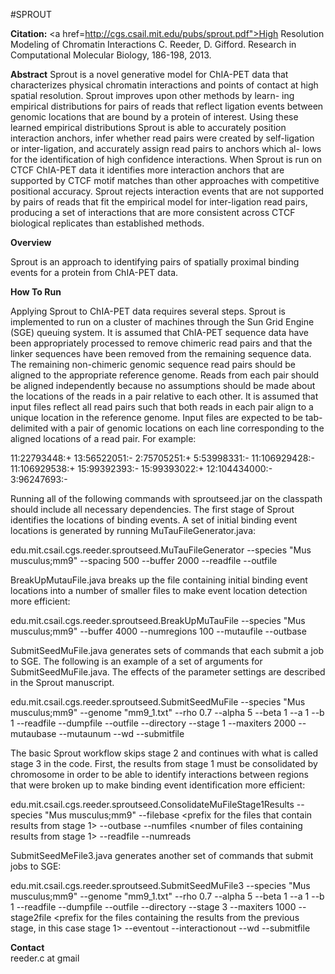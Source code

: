 #SPROUT

<b>Citation:</b>  <a href=http://cgs.csail.mit.edu/pubs/sprout.pdf">High Resolution Modeling of Chromatin Interactions</a> C. Reeder, D. Gifford. Research in Computational Molecular Biology, 186-198, 2013. 

<b>Abstract</b>
Sprout
is a novel generative model for ChIA-PET data that
characterizes physical chromatin interactions and points of contact at
high spatial resolution.
Sprout
improves upon other methods by learn-
ing empirical distributions for pairs of reads that reflect ligation events
between genomic locations that are bound by a protein of interest. Using
these learned empirical distributions Sprout is able to accurately position
interaction anchors, infer whether read pairs were created by self-ligation
or inter-ligation, and accurately assign read pairs to anchors which al-
lows for the identification of high confidence interactions. When
Sprout
is run on CTCF ChIA-PET data it identifies more interaction anchors
that are supported by CTCF motif matches than other approaches with
competitive positional accuracy.
Sprout
rejects interaction events that
are not supported by pairs of reads that fit the empirical model for
inter-ligation read pairs, producing a set of interactions that are more
consistent across CTCF biological replicates than established methods.





<b>Overview</b>

Sprout is an approach to identifying pairs of spatially proximal binding events for a protein from ChIA-PET data.

<b>How To Run</b>

Applying Sprout to ChIA-PET data requires several steps. Sprout is implemented to run on a cluster of machines through the Sun Grid Engine (SGE) queuing system. It is assumed that ChIA-PET sequence data have been appropriately processed to remove chimeric read pairs and that the linker sequences have been removed from the remaining sequence data. The remaining non-chimeric genomic sequence read pairs should be aligned to the appropriate reference genome. Reads from each pair should be aligned independently because no assumptions should be made about the locations of the reads in a pair relative to each other. It is assumed that input files reflect all read pairs such that both reads in each pair align to a unique location in the reference genome. Input files are expected to be tab-delimited with a pair of genomic locations on each line corresponding to the aligned locations of a read pair. For example:

11:22793448:+	13:56522051:-
2:75705251:+	5:53998331:-
11:106929428:-	11:106929538:+
15:99392393:-	15:99393022:+
12:104434000:-	3:96247693:-

Running all of the following commands with sproutseed.jar on the classpath should include all necessary dependencies. The first stage of Sprout identifies the locations of binding events. A set of initial binding event locations is generated by running MuTauFileGenerator.java:

edu.mit.csail.cgs.reeder.sproutseed.MuTauFileGenerator --species "Mus musculus;mm9" --spacing 500 --buffer 2000 --readfile <processed read pair file> --outfile <name of file to contain initial event locations>

BreakUpMutauFile.java breaks up the file containing initial binding event locations into a number of smaller files to make event location detection more efficient:

edu.mit.csail.cgs.reeder.sproutseed.BreakUpMuTauFile --species "Mus musculus;mm9" --buffer 4000 --numregions 100 --mutaufile <name of file to contain initial event locations> --outbase <prefix for the broken up initial event files>

SubmitSeedMuFile.java generates sets of commands that each submit a job to SGE. The following is an example of a set of arguments for SubmitSeedMuFile.java. The effects of the parameter settings are described in the Sprout manuscript.

edu.mit.csail.cgs.reeder.sproutseed.SubmitSeedMuFile --species "Mus musculus;mm9" --genome "mm9_1.txt" --rho 0.7 --alpha 5 --beta 1 --a 1 --b 1 --readfile <processed read pair file> --dumpfile <prefix for files containing info about results> --outfile <prefix for files to contain results> --directory <relative path to directory containing initial read distributions> --stage 1 --maxiters 2000 --mutaubase <prefix for the broken up initial event files> --mutaunum <the number of broken up inital event files> --wd <the working directory> --submitfile <the file to write the commands to>

The basic Sprout workflow skips stage 2 and continues with what is called stage 3 in the code. First, the results from stage 1 must be consolidated by chromosome in order to be able to identify interactions between regions that were broken up to make binding event identification more efficient:

edu.mit.csail.cgs.reeder.sproutseed.ConsolidateMuFileStage1Results --species "Mus musculus;mm9" --filebase <prefix for the files that contain results from stage 1> --outbase <prefix for the files to contain the consolidated results> --numfiles <number of files containing results from stage 1> --readfile <processed read pair file> --numreads <number of lines in readfile>

SubmitSeedMeFile3.java generates another set of commands that submit jobs to SGE:

edu.mit.csail.cgs.reeder.sproutseed.SubmitSeedMuFile3 --species "Mus musculus;mm9" --genome "mm9_1.txt" --rho 0.7 --alpha 5 --beta 1 --a 1 --b 1 --readfile <processed read pair file> --dumpfile <prefix for files to contain info about results> --outfile <prefix for files to contain results> --directory <relative path to directory containing initial read distributions> --stage 3 --maxiters 1000 --stage2file <prefix for the files containing the results from the previous stage, in this case stage 1> --eventout <prefix for files to contain binding event results> --interactionout <prefix for files to contain interaction results> --wd <the working directory> --submitfile <the file to write the commands to>

 <b>Contact</b><br>
reeder.c at gmail
